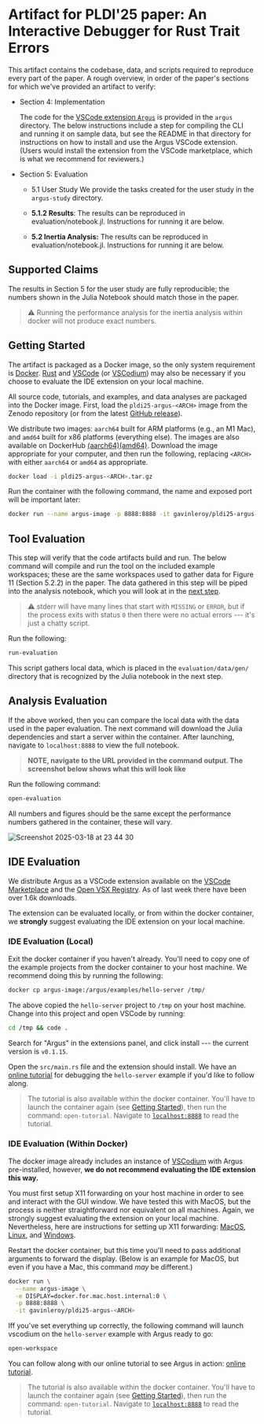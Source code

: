 # Artifact for PLDI'25 paper: An Interactive Debugger for Rust Trait Errors

This artifact contains the codebase, data, and scripts required to reproduce every part of the paper. A rough overview, in order of the paper's sections for which we've provided an artifact to verify:

- Section 4: Implementation

  The code for the [VSCode extension `Argus`](https://marketplace.visualstudio.com/items?itemName=gavinleroy.argus) is provided in the `argus` directory. The below instructions include a step for compiling the CLI and running it on sample data, but see the README in that directory for instructions on how to install and use the Argus VSCode extension. (Users would install the extension from the VSCode marketplace, which is what we recommend for reviewers.)

- Section 5: Evaluation
  - 5.1 User Study
    We provide the tasks created for the user study in the `argus-study` directory.

  - **5.1.2 Results**: The results can be reproduced in evaluation/notebook.jl. Instructions for running it are below.
  - **5.2 Inertia Analysis:** The results can be reproduced in evaluation/notebook.jl. Instructions for running it are below.

## Supported Claims

The results in Section 5 for the user study are fully reproducible; the numbers shown in the Julia Notebook should match those in the paper.

> :warning: Running the performance analysis for the inertia analysis within docker will not produce exact numbers.

## Getting Started

The artifact is packaged as a Docker image, so the only system requirement is [Docker](https://www.docker.com/). [Rust](https://www.rust-lang.org/tools/install) and [VSCode](https://code.visualstudio.com/) (or [VSCodium](https://vscodium.com/)) may also be necessary if you choose to evaluate the IDE extension on your local machine.

All source code, tutorials, and examples, and data analyses are packaged into the Docker image. First, load the `pldi25-argus-<ARCH>` image from the Zenodo repository (or from the latest [GitHub release](https://github.com/gavinleroy/pldi25-artifact/releases)).

We distribute two images: `aarch64` built for ARM platforms (e.g., an M1 Mac), and `amd64` built for x86 platforms (everything else). The images are also available on DockerHub [(aarch64)](https://hub.docker.com/repository/docker/gavinleroy/pldi25-argus-aarch64/general)[(amd64)](https://hub.docker.com/repository/docker/gavinleroy/pldi25-argus-amd64/general). Download the image appropriate for your computer, and then run the following, replacing `<ARCH>` with either `aarch64` or `amd64` as appropriate.

```bash
docker load -i pldi25-argus-<ARCH>.tar.gz
```

Run the container with the following command, the name and exposed port will be important later:

```bash
docker run --name argus-image -p 8888:8888 -it gavinleroy/pldi25-argus-<ARCH>
```

## Tool Evaluation

This step will verify that the code artifacts build and run. The below command will compile and run the tool on the included example workspaces; these are the same workspaces used to gather data for Figure 11 (Section 5.2.2) in the paper. The data gathered in this step will be piped into the analysis notebook, which you will look at in the [next step](#analysis-evaluation).

> :warning: stderr will have many lines that start with `MISSING` or `ERROR`, but if the process exits with status `0` then there were no actual errors --- it's just a chatty script.

Run the following:

```bash
run-evaluation
```

This script gathers local data, which is placed in the `evaluation/data/gen/` directory that is recognized by the Julia notebook in the next step.

## Analysis Evaluation

If the above worked, then you can compare the local data with the data used in the paper evaluation. The next command will download the Julia dependencies and start a server within the container. After launching, navigate to `localhost:8888` to view the full notebook.

> **NOTE, navigate to the URL provided in the command output. The screenshot below shows what this will look like**

Run the following command:

```bash
open-evaluation
```

All numbers and figures should be the same except the performance numbers gathered in the container, these will vary.

![Screenshot 2025-03-18 at 23 44 30](https://github.com/user-attachments/assets/ee2d1dc7-7bb0-4bab-bda9-6eb04fabcb06)

## IDE Evaluation

We distribute Argus as a VSCode extension available on the [VSCode Marketplace](https://marketplace.visualstudio.com/items?itemName=gavinleroy.argus) and the [Open VSX Registry](https://open-vsx.org/extension/gavinleroy/argus). As of last week there have been over 1.6k downloads.

The extension can be evaluated locally, or from within the docker container, we **strongly** suggest evaluating the IDE extension on your local machine.

### IDE Evaluation (Local)

Exit the docker container if you haven't already. You'll need to copy one of the example projects from the docker container to your host machine. We recommend doing this by running the following:

```bash
docker cp argus-image:/argus/examples/hello-server /tmp/
```

The above copied the `hello-server` project to `/tmp` on your host machine. Change into this project and open VSCode by running:

```bash
cd /tmp && code .
```

Search for "Argus" in the extensions panel, and click install --- the current version is `v0.1.15`.

Open the `src/main.rs` file and the extension should install. We have an [online tutorial](https://cel.cs.brown.edu/argus/) for debugging the `hello-server` example if you'd like to follow along.

> The tutorial is also available within the docker container. You'll have to launch the container again (see [Getting Started](#getting-started)), then run the command: `open-tutorial`. Navigate to [`localhost:8888`](https://localhost:8888) to read the tutorial.

### IDE Evaluation (Within Docker)

The docker image already includes an instance of [VSCodium](https://vscodium.com/) with Argus pre-installed, however, **we do not recommend evaluating the IDE extension this way.**

You must first setup X11 forwarding on your host machine in order to see and interact with the GUI window. We have tested this with MacOS, but the process is neither straightforward nor equivalent on all machines. Again, we strongly suggest evaluating the extension on your local machine. Nevertheless, here are instructions for setting up X11 forwarding: [MacOS](https://gist.github.com/sorny/969fe55d85c9b0035b0109a31cbcb088), [Linux](https://www.baeldung.com/linux/docker-container-gui-applications), and [Windows](https://medium.com/@potatowagon/how-to-use-gui-apps-in-linux-docker-container-from-windows-host-485d3e1c64a3).

Restart the docker container, but this time you'll need to pass additional arguments to forward the display. (Below is an example for MacOS, but even if you have a Mac, this command *may* be different.)

```bash
docker run \
  --name argus-image \
  -e DISPLAY=docker.for.mac.host.internal:0 \
  -p 8888:8888 \
  -it gavinleroy/pldi25-argus-<ARCH>
```

Iff you've set everything up correctly, the following command will launch vscodium on the `hello-server` example with Argus ready to go:

```bash
open-workspace
```

You can follow along with our online tutorial to see Argus in action: [online tutorial](https://cel.cs.brown.edu/argus/).

> The tutorial is also available within the docker container. You'll have to launch the container again (see [Getting Started](#getting-started)), then run the command: `open-tutorial`. Navigate to [`localhost:8888`](https://localhost:8888) to read the tutorial.

